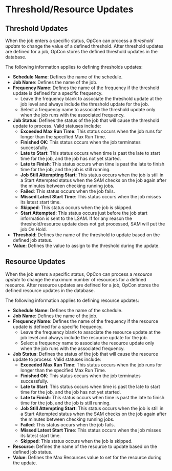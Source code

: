 # Threshold/Resource Updates

## Threshold Updates

When the job enters a specific status, OpCon can process a *threshold update* to change the value of a defined threshold. After threshold updates are defined for a job, OpCon stores the defined threshold updates in the database.

The following information applies to defining thresholds updates:

- **Schedule Name**: Defines the name of the schedule.
- **Job Name**: Defines the name of the job.
- **Frequency Name**: Defines the name of the frequency if the threshold update is defined for a specific frequency.
  - Leave the frequency blank to associate the threshold update at the job level and always include the threshold update for the job.
  - Select a frequency name to associate the threshold update only when the job runs with the associated frequency.
- **Job Status**: Defines the status of the job that will cause the threshold update to process. Valid statuses include:
  - **Exceeded Max Run Time**: This status occurs when the job runs for longer than the specified Max Run Time.
  - **Finished OK**: This status occurs when the job terminates successfully.
  - **Late to Start**: This status occurs when time is past the late to start time for the job, and the job has not yet started.
  - **Late to Finish**: This status occurs when time is past the late to finish time for the job, and the job is still running.
  - **Job Still Attempting Start**: This status occurs when the job is still in a Start Attempted status when the SAM checks on the job again after the minutes between checking running jobs.
  - **Failed**: This status occurs when the job fails.
  - **Missed Latest Start Time**: This status occurs when the job misses its latest start time.
  - **Skipped**: This status occurs when the job is skipped.
  - **Start Attempted**: This status occurs just before the job start information is sent to the LSAM. If for any reason the threshold/resource update does not get processed, SAM will put the job On Hold.
- **Threshold**: Defines the name of the threshold to update based on
    the defined job status.
- **Value**: Defines the value to assign to the threshold during the
    update.

## Resource Updates

When the job enters a specific status, OpCon can process a *resource update* to change the maximum number of resources for a defined resource. After resource updates are defined for a job, OpCon stores the defined resource updates in the database.

The following information applies to defining resource updates:

- **Schedule Name**: Defines the name of the schedule.
- **Job Name**: Defines the name of the job.
- **Frequency Name**: Defines the name of the frequency if the resource update is defined for a specific frequency.
  - Leave the frequency blank to associate the resource update at the job level and always include the resource update for the job.
  - Select a frequency name to associate the resource update only when the job runs with the associated frequency.
- **Job Status**: Defines the status of the job that will cause the resource update to process. Valid statuses include:
  - **Exceeded Max Run Time**: This status occurs when the job runs for longer than the specified Max Run Time.
  - **Finished OK**: This status occurs when the job terminates successfully.
  - **Late to Start**: This status occurs when time is past the late to start time for the job, and the job has not yet started.
  - **Late to Finish**: This status occurs when time is past the late to finish time for the job, and the job is still running.
  - **Job Still Attempting Start**: This status occurs when the job is still in a Start Attempted status when the SAM checks on the job again after the minutes between checking running jobs.
  - **Failed**: This status occurs when the job fails.
  - **Missed Latest Start Time**: This status occurs when the job misses its latest start time.
  - **Skipped**: This status occurs when the job is skipped.
- **Resource**: Defines the name of the resource to update based on the defined job status.
- **Value**: Defines the Max Resources value to set for the resource during the update.
